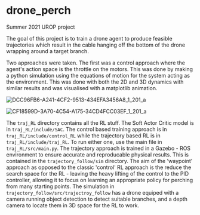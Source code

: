 # drone_perch

Summer 2021 UROP project


The goal of this project is to train a drone agent to produce feasible trajectories which result in the cable hanging off the bottom of the drone wrapping around a target branch.

Two approaches were taken. The first was a control approach where the agent's action space is the throttle on the motors. This was done by making a python simulation using the equations of motion for the system acting as the environment. This was done with both the 2D and 3D dynamics with similar results and was visualised with a matplotlib animation. 


![DCC96FB6-A241-4CF2-9513-434EFA3456A8_1_201_a](https://user-images.githubusercontent.com/85403218/138347417-4ee84e53-c55d-4cdd-80f0-f835c5653ebd.jpeg)


![CF18599D-3A70-4C54-A175-34CD4FCC03EF_1_201_a](https://user-images.githubusercontent.com/85403218/138347570-346a4a58-12b4-4d87-9581-4567b2eef668.jpeg)


The `traj_RL` directory contains all the RL stuff. The Soft Actor Critic model is in `traj_RL/include/SAC`. The control based training approach is in `traj_RL/include/control_RL` while the trajectory based RL is in `traj_RL/include/traj_RL`. To run either one, use the main file in `traj_RL/src/main.py`. The trajectory approach is trained in a Gazebo - ROS environment to ensure accurate and reproducable physical results. This is contained in the `trajectory_follow/sim` directory. The aim of the 'waypoint' approach as opposed to the classic 'control' RL approach is the reduce the search space for the RL - leaving the heavy lifting of the control to the PID controller, allowing it to focus on learning an appropriate policy for perching from many starting points. The simulation in `trajectory_follow/src/trajectroy_follow` has a drone equiped with a camera running object detection to detect suitable branches, and a depth camera to locate them in 3D space for the RL to work.

